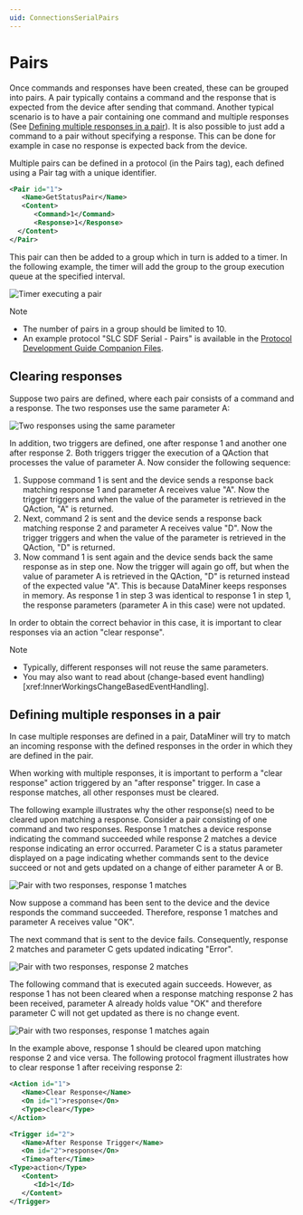 ```yaml
---
uid: ConnectionsSerialPairs
---
```


# Pairs

Once commands and responses have been created, these can be grouped into pairs. A pair typically contains a command and the response that is expected from the device after sending that command. Another typical scenario is to have a pair containing one command and multiple responses (See [Defining multiple responses in a pair](#defining-multiple-responses-in-a-pair)). It is also possible to just add a command to a pair without specifying a response. This can be done for example in case no response is expected back from the device.

Multiple pairs can be defined in a protocol (in the Pairs tag), each defined using a Pair tag with a unique identifier.

```xml
<Pair id="1">
   <Name>GetStatusPair</Name>
   <Content>
      <Command>1</Command>
      <Response>1</Response>
  </Content>
</Pair>
```

This pair can then be added to a group which in turn is added to a timer. In the following example, the timer will add the group to the group execution queue at the specified interval.

![Timer executing a pair](~/develop/images/Connection_Types_-_Pairs_Building_Blocks.svg)

> [!NOTE]
>
> - The number of pairs in a group should be limited to 10.
> - An example protocol "SLC SDF Serial - Pairs" is available in the [Protocol Development Guide Companion Files](https://community.dataminer.services/documentation/protocol-development-guide-companion-files/).

## Clearing responses

Suppose two pairs are defined, where each pair consists of a command and a response. The two responses use the same parameter A:

![Two responses using the same parameter](~/develop/images/two_responses_using_same_parameter.svg)

In addition, two triggers are defined, one after response 1 and another one after response 2. Both triggers trigger the execution of a QAction that processes the value of parameter A. Now consider the following sequence:

1. Suppose command 1 is sent and the device sends a response back matching response 1 and parameter A receives value "A". Now the trigger triggers and when the value of the parameter is retrieved in the QAction, "A" is returned.
1. Next, command 2 is sent and the device sends a response back matching response 2 and parameter A receives value "D". Now the trigger triggers and when the value of the parameter is retrieved in the QAction, "D" is returned.
1. Now command 1 is sent again and the device sends back the same response as in step one. Now the trigger will again go off, but when the value of parameter A is retrieved in the QAction, "D" is returned instead of the expected value "A". This is because DataMiner keeps responses in memory. As response 1 in step 3 was identical to response 1 in step 1, the response parameters (parameter A in this case) were not updated.

In order to obtain the correct behavior in this case, it is important to clear responses via an action "clear response".

> [!NOTE]
> - Typically, different responses will not reuse the same parameters.
> - You may also want to read about (change-based event handling)[xref:InnerWorkingsChangeBasedEventHandling].

## Defining multiple responses in a pair

In case multiple responses are defined in a pair, DataMiner will try to match an incoming response with the defined responses in the order in which they are defined in the pair.

When working with multiple responses, it is important to perform a "clear response" action triggered by an "after response" trigger. In case a response matches, all other responses must be cleared.

The following example illustrates why the other response(s) need to be cleared upon matching a response. Consider a pair consisting of one command and two responses. Response 1 matches a device response indicating the command succeeded while response 2 matches a device response indicating an error occurred. Parameter C is a status parameter displayed on a page indicating whether commands sent to the device succeed or not and gets updated on a change of either parameter A or B.

![Pair with two responses, response 1 matches](~/develop/images/Pair_with_two_responses_1.svg)

Now suppose a command has been sent to the device and the device responds the command succeeded. Therefore, response 1 matches and parameter A receives value "OK".

The next command that is sent to the device fails. Consequently, response 2 matches and parameter C gets updated indicating "Error".

![Pair with two responses, response 2 matches](~/develop/images/Pair_with_two_responses_2.svg)

The following command that is executed again succeeds. However, as response 1 has not been cleared when a response matching response 2 has been received, parameter A already holds value "OK" and therefore parameter C will not get updated as there is no change event.

![Pair with two responses, response 1 matches again](~/develop/images/Pair_with_two_responses_3.svg)

In the example above, response 1 should be cleared upon matching response 2 and vice versa. The following protocol fragment illustrates how to clear response 1 after receiving response 2:

```xml
<Action id="1">
   <Name>Clear Response</Name>
   <On id="1">response</On>
   <Type>clear</Type>
</Action>

<Trigger id="2">
   <Name>After Response Trigger</Name>
   <On id="2">response</On>
   <Time>after</Time>
<Type>action</Type>
   <Content>
      <Id>1</Id>
   </Content>
</Trigger>
```
